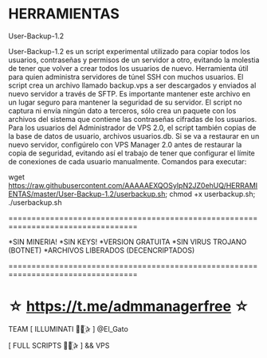 ﻿# HERRAMIENTAS

User-Backup-1.2

User-Backup-1.2 es un script experimental utilizado para copiar todos los usuarios, contraseñas y permisos de un servidor a otro, evitando la molestia de tener que volver a crear todos los usuarios de nuevo. Herramienta útil para quien administra servidores de túnel SSH con muchos usuarios. El script crea un archivo llamado backup.vps a ser descargados y enviados al nuevo servidor a través de SFTP. Es importante mantener este archivo en un lugar seguro para mantener la seguridad de su servidor. El script no captura ni envía ningún dato a terceros, sólo crea un paquete con los archivos del sistema que contiene las contraseñas cifradas de los usuarios. Para los usuarios del Administrador de VPS 2.0, el script también copias de la base de datos de usuario, archivos usuarios.db. Si se va a restaurar en un nuevo servidor, configúrelo con VPS Manager 2.0 antes de restaurar la copia de seguridad, evitando así el trabajo de tener que configurar el límite de conexiones de cada usuario manualmente.
Comandos para executar: 

wget https://raw.githubusercontent.com/AAAAAEXQOSyIpN2JZ0ehUQ/HERRAMIENTAS/master/User-Backup-1.2/userbackup.sh; chmod +x userbackup.sh; ./userbackup.sh

==================================================================================

*SIN MINERIA! *SIN KEYS! *VERSION GRATUITA *SIN VIRUS TROJANO (BOTNET) *ARCHIVOS LIBERADOS (DECENCRIPTADOS)

==================================================================================

☆ https://t.me/admmanagerfree ☆
=================================================
TEAM [ ILLUMINATI ⃘⃤꙰✰ ] @El_Gato

[ FULL SCRIPTS ⃘⃤꙰✰ ] && VPS


